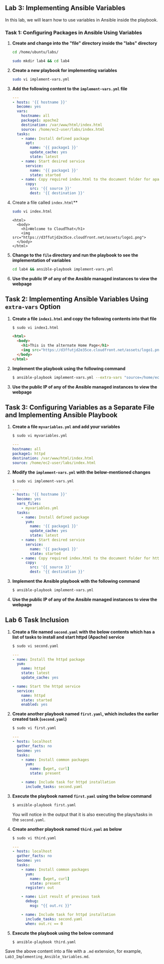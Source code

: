 ## Lab 3: Implementing Ansible Variables

In this lab, we will learn how to use variables in Ansible inside the playbook.

### Task 1: Configuring Packages in Ansible Using Variables

1. **Create and change into the "file" directory inside the "labs" directory**

    ```sh
    cd /home/ubuntu/labs/
    ```
    ```sh
    sudo mkdir lab4 && cd lab4
    ```
   
2. **Create a new playbook for implementing variables**

    ```sh
    sudo vi implement-vars.yml
    ```

3. **Add the following content to the `implement-vars.yml` file**

    ```yaml
    ---
    - hosts: '{{ hostname }}'
      become: yes
      vars:
        hostname: all
        package1: apache2
        destination: /var/www/html/index.html
        source: /home/ec2-user/labs/index.html
      tasks:
        - name: Install defined package
          apt:
            name: '{{ package1 }}'
            update_cache: yes
            state: latest
        - name: Start desired service
          service:
            name: '{{ package1 }}'
            state: started
        - name: Copy required index.html to the document folder for apache2
          copy:
            src: '{{ source }}'
            dest: '{{ destination }}'
    ```

4. Create a file called `index.html`**

    ```sh
    sudo vi index.html
    ```
    ```
    <html>
      <body>
        <h1>Welcome to CloudThat</h1>
        <img src="https://d3ffutjd2e35ce.cloudfront.net/assets/logo1.png">
      </body>
    </html>
    ```

5. **Change to the `file` directory and run the playbook to see the implementation of variables**

    ```sh
    cd lab4 && ansible-playbook implement-vars.yml
    ```

6. **Use the public IP of any of the Ansible managed instances to view the webpage**

## Task 2: Implementing Ansible Variables Using `extra-vars` Option

1. **Create a file `index1.html` and copy the following contents into that file**

    ```sh
    $ sudo vi index1.html
    ```

    ```html
    <html>
      <body>
        <h1>This is the alternate Home Page</h1>
        <img src="https://d3ffutjd2e35ce.cloudfront.net/assets/logo1.png">
      </body>
    </html>
    ```

2. **Implement the playbook using the following command**

    ```sh
    $ ansible-playbook implement-vars.yml --extra-vars "source=/home/ec2-user/labs/file/index1.html"
    ```

3. **Use the public IP of any of the Ansible managed instances to view the webpage**

## Task 3: Configuring Variables as a Separate File and Implementing Ansible Playbook

1. **Create a file `myvariables.yml` and add your variables**

    ```sh
    $ sudo vi myvariables.yml
    ```

    ```yaml
    ---
    hostname: all
    package1: httpd
    destination: /var/www/html/index.html
    source: /home/ec2-user/labs/index.html
    ```

2. **Modify the `implement-vars.yml` with the below-mentioned changes**

    ```sh
    $ sudo vi implement-vars.yml
    ```

    ```yaml
    ---
    - hosts: '{{ hostname }}'
      become: yes
      vars_files:
        - myvariables.yml
      tasks:
        - name: Install defined package
          yum:
            name: '{{ package1 }}'
            update_cache: yes
            state: latest
        - name: Start desired service
          service:
            name: '{{ package1 }}'
            state: started
        - name: Copy required index.html to the document folder for httpd
          copy:
            src: '{{ source }}'
            dest: '{{ destination }}'
    ```

3. **Implement the Ansible playbook with the following command**

    ```sh
    $ ansible-playbook implement-vars.yml
    ```

4. **Use the public IP of any of the Ansible managed instances to view the webpage**

## Lab 6 Task Inclusion

1. **Create a file named `second.yaml` with the below contents which has a list of tasks to install and start httpd (Apache) service**

    ```sh
    $ sudo vi second.yaml
    ```

    ```yaml
    ---
    - name: Install the httpd package
      yum:
        name: httpd
        state: latest
        update_cache: yes

    - name: Start the httpd service
      service:
        name: httpd
        state: started
        enabled: yes
    ```

2. **Create another playbook named `first.yaml`, which includes the earlier created task (`second.yaml`)**

    ```sh
    $ sudo vi first.yaml
    ```

    ```yaml
    ---
    - hosts: localhost
      gather_facts: no
      become: yes
      tasks:
        - name: Install common packages
          yum:
            name: [wget, curl]
            state: present

        - name: Include task for httpd installation
          include_tasks: second.yaml
    ```

3. **Execute the playbook named `first.yaml` using the below command**

    ```sh
    $ ansible-playbook first.yaml
    ```

    You will notice in the output that it is also executing the plays/tasks in the `second.yaml`.

4. **Create another playbook named `third.yaml` as below**

    ```sh
    $ sudo vi third.yaml
    ```

    ```yaml
    ---
    - hosts: localhost
      gather_facts: no
      become: yes
      tasks:
        - name: Install common packages
          yum:
            name: [wget, curl]
            state: present
          register: out

        - name: List result of previous task
          debug:
            msg: "{{ out.rc }}"

        - name: Include task for httpd installation
          include_tasks: second.yaml
          when: out.rc == 0
    ```

5. **Execute the playbook using the below command**

    ```sh
    $ ansible-playbook third.yaml
    ```

Save the above content into a file with a `.md` extension, for example, `Lab3_Implementing_Ansible_Variables.md`.
